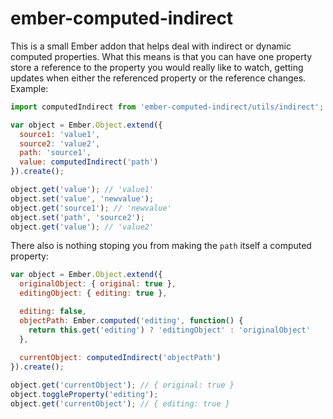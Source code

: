 # ember-computed-indirect

This is a small Ember addon that helps deal with indirect or dynamic computed properties. What this means
is that you can have one property store a reference to the property you would really like to watch,
getting updates when either the referenced property or the reference changes. Example:
 
```js
import computedIndirect from 'ember-computed-indirect/utils/indirect';

var object = Ember.Object.extend({
  source1: 'value1',
  source2: 'value2',
  path: 'source1',
  value: computedIndirect('path')
}).create();

object.get('value'); // 'value1'
object.set('value', 'newvalue');
object.get('source1'); // 'newvalue'
object.set('path', 'source2');
object.get('value'); // 'value2'
```

There also is nothing stoping you from making the `path` itself a computed property:

```js
var object = Ember.Object.extend({
  originalObject: { original: true },
  editingObject: { editing: true },

  editing: false,
  objectPath: Ember.computed('editing', function() {
    return this.get('editing') ? 'editingObject' : 'originalObject'
  },
  
  currentObject: computedIndirect('objectPath')
}).create();

object.get('currentObject'); // { original: true }
object.toggleProperty('editing');
object.get('currentObject'); // { editing: true }
```
